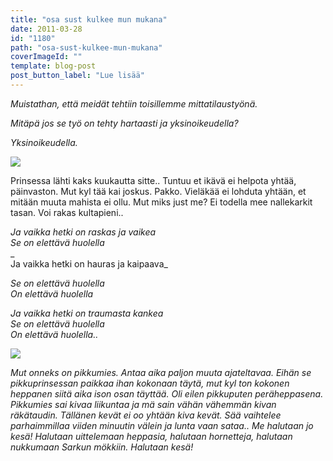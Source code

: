 ```yaml
---
title: "osa sust kulkee mun mukana"
date: 2011-03-28
id: "1180"
path: "osa-sust-kulkee-mun-mukana"
coverImageId: ""
template: blog-post
post_button_label: "Lue lisää"
---
```


_Muistathan, että meidät tehtiin toisillemme mittatilaustyönä._

_Mitäpä jos se työ on tehty hartaasti ja yksinoikeudella?_

_Yksinoikeudella._

[![](/images/IMG_0194.jpg)](http://3.bp.blogspot.com/-L34Uh1pVQGA/TZDMWVeSs4I/AAAAAAAAAEg/oVOnj2BGOsQ/s1600/IMG_0194.jpg)

Prinsessa lähti kaks kuukautta sitte.. Tuntuu et ikävä ei helpota yhtää, päinvaston. Mut kyl tää kai joskus. Pakko. Vieläkää ei lohduta yhtään, et mitään muuta mahista ei ollu. Mut miks just me? Ei todella mee nallekarkit tasan. Voi rakas kultapieni..

_Ja vaikka hetki on raskas ja vaikea  
Se on elettävä huolella_  
_  
Ja vaikka hetki on hauras ja kaipaava_

_Se on elettävä huolella  
On elettävä huolella_

_Ja vaikka hetki on traumasta kankea  
Se on elettävä huolella  
On elettävä huolella.._

_[![](/images/nimet%25C3%25B6n22.jpg)](http://4.bp.blogspot.com/-hkQFVVOEMyo/TZDD0lUHJkI/AAAAAAAAAEc/qyc7ldCIBEU/s1600/nimet%25C3%25B6n22.jpg)_

_Mut onneks on pikkumies. Antaa aika paljon muuta ajateltavaa. Eihän se pikkuprinsessan paikkaa ihan kokonaan täytä, mut kyl ton kokonen heppanen siitä aika ison osan täyttää. Oli eilen pikkuputen peräheppasena. Pikkumies sai kivaa liikuntaa ja mä sain vähän vähemmän kivan räkätaudin. Tällänen kevät ei oo yhtään kiva kevät. Sää vaihtelee parhaimmillaa viiden minuutin välein ja lunta vaan sataa.. Me halutaan jo kesä! Halutaan uittelemaan heppasia, halutaan hornetteja, halutaan nukkumaan Sarkun mökkiin. Halutaan kesä!_
